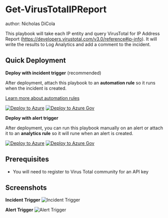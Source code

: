 # Get-VirusTotalIPReport
author: Nicholas DiCola

This playbook will take each IP entity and query VirusTotal for IP Address Report (https://developers.virustotal.com/v3.0/reference#ip-info). It will write the results to Log Analytics and add a comment to the incident.

## Quick Deployment
**Deploy with incident trigger** (recommended)

After deployment, attach this playbook to an **automation rule** so it runs when the incident is created.

[Learn more about automation rules](https://docs.microsoft.com/azure/sentinel/automate-incident-handling-with-automation-rules#creating-and-managing-automation-rules)

[![Deploy to Azure](https://aka.ms/deploytoazurebutton)](https://portal.azure.com/#create/Microsoft.Template/uri/https%3A%2F%2Fraw.githubusercontent.com%2FAzure%2FAzure-Sentinel%2Fmaster%2FSolutions%2FVirusTotal%2FPlaybooks%2FGet-VirusTotalIPReport%2Fip-incident-trigger%2Fazuredeploy.json) [![Deploy to Azure Gov](https://aka.ms/deploytoazuregovbutton)](https://portal.azure.us/#create/Microsoft.Template/uri/https%3A%2F%2Fraw.githubusercontent.com%2FAzure%2FAzure-Sentinel%2Fmaster%2FSolutions%2FVirusTotal%2FPlaybooks%2FGet-VirusTotalIPReport%2Fip-incident-trigger%2Fazuredeploy.json)

**Deploy with alert trigger**

After deployment, you can run this playbook manually on an alert or attach it to an **analytics rule** so it will rune when an alert is created.

[![Deploy to Azure](https://aka.ms/deploytoazurebutton)](https://portal.azure.com/#create/Microsoft.Template/uri/https%3A%2F%2Fraw.githubusercontent.com%2FAzure%2FAzure-Sentinel%2Fmaster%2FSolutions%2FVirusTotal%2FPlaybooks%2FGet-VirusTotalIPReport%2Fip-alert-trigger%2Fazuredeploy.json) [![Deploy to Azure Gov](https://aka.ms/deploytoazuregovbutton)](https://portal.azure.us/#create/Microsoft.Template/uri/https%3A%2F%2Fraw.githubusercontent.com%2FAzure%2FAzure-Sentinel%2Fmaster%2FSolutions%2FVirusTotal%2FPlaybooks%2FGet-VirusTotalIPReport%2Fip-alert-trigger%2Fazuredeploy.json)

## Prerequisites

- You will need to register to Virus Total community for an API key

## Screenshots
**Incident Trigger**
![Incident Trigger](https://raw.githubusercontent.com/Azure/Azure-Sentinel/master/Solutions/VirusTotal/Playbooks/Get-VirusTotalIPReport/ip-incident-trigger/images/designerLight.png)

**Alert Trigger**
![Alert Trigger](https://raw.githubusercontent.com/Azure/Azure-Sentinel/master/Solutions/VirusTotal/Playbooks/Get-VirusTotalIPReport/ip-alert-trigger/images/Get-VirusTotalIPReport_alert.png)
